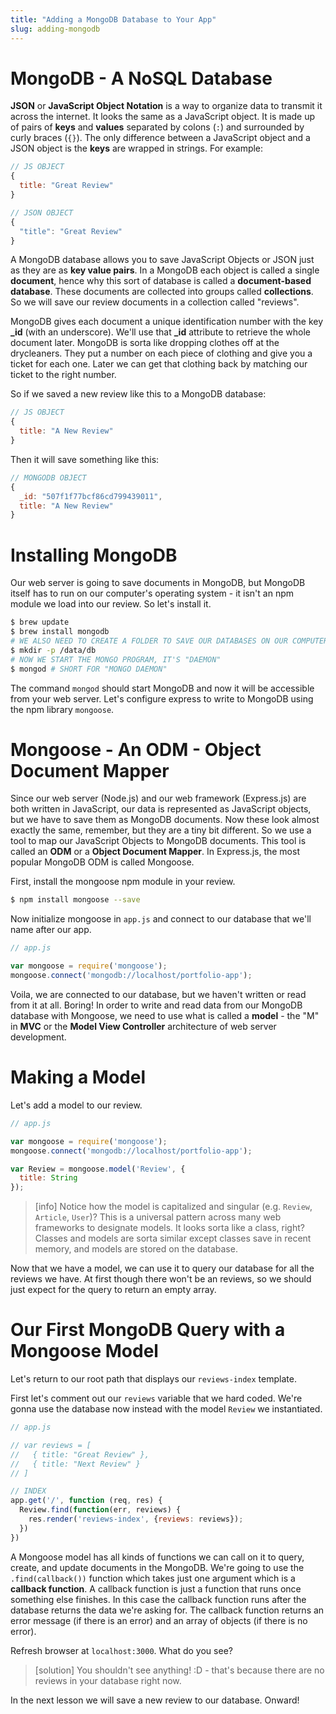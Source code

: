 ```yaml
---
title: "Adding a MongoDB Database to Your App"
slug: adding-mongodb
---
```


# MongoDB - A NoSQL Database

**JSON** or **JavaScript Object Notation** is a way to organize data to transmit it across the internet. It looks the same as a JavaScript object. It is made up of pairs of **keys** and **values** separated by colons (`:`) and surrounded by curly braces (`{}`). The only difference between a JavaScript object and a JSON object is the **keys** are wrapped in strings. For example:

```js
// JS OBJECT
{
  title: "Great Review"
}
```

```js
// JSON OBJECT
{
  "title": "Great Review"
}
```

A MongoDB database allows you to save JavaScript Objects or JSON just as they are as **key value pairs**. In a MongoDB each object is called a single **document**, hence why this sort of database is called a **document-based database**. These documents are collected into groups called **collections**. So we will save our review documents in a collection called "reviews".

MongoDB gives each document a unique identification number with the key **_id** (with an underscore). We'll use that **_id** attribute to retrieve the whole document later. MongoDB is sorta like dropping clothes off at the drycleaners. They put a number on each piece of clothing and give you a ticket for each one. Later we can get that clothing back by matching our ticket to the right number.

So if we saved a new review like this to a MongoDB database:

```js
// JS OBJECT
{
  title: "A New Review"
}
```

Then it will save something like this:

```js
// MONGODB OBJECT
{
  _id: "507f1f77bcf86cd799439011",
  title: "A New Review"
}
```

# Installing MongoDB

Our web server is going to save documents in MongoDB, but MongoDB itself has to run on our computer's operating system - it isn't an npm module we load into our review. So let's install it.

```bash
$ brew update
$ brew install mongodb
# WE ALSO NEED TO CREATE A FOLDER TO SAVE OUR DATABASES ON OUR COMPUTER
$ mkdir -p /data/db
# NOW WE START THE MONGO PROGRAM, IT'S "DAEMON"
$ mongod # SHORT FOR "MONGO DAEMON"
```

The command `mongod` should start MongoDB and now it will be accessible from your web server. Let's configure express to write to MongoDB using the npm library `mongoose`.

# Mongoose - An ODM - Object Document Mapper

Since our web server (Node.js) and our web framework (Express.js) are both written in JavaScript, our data is represented as JavaScript objects, but we have to save them as MongoDB documents. Now these look almost exactly the same, remember, but they are a tiny bit different. So we use a tool to map our JavaScript Objects to MongoDB documents. This tool is called an **ODM** or a **Object Document Mapper**. In Express.js, the most popular MongoDB ODM is called Mongoose.

First, install the mongoose npm module in your review.

```bash
$ npm install mongoose --save
```

Now initialize mongoose in `app.js` and connect to our database that we'll name after our app.

```js
// app.js

var mongoose = require('mongoose');
mongoose.connect('mongodb://localhost/portfolio-app');
```

Voila, we are connected to our database, but we haven't written or read from it at all. Boring! In order to write and read data from our MongoDB database with Mongoose, we need to use what is called a **model** - the "M" in **MVC** or the **Model View Controller** architecture of web server development.

# Making a Model

Let's add a model to our review.

```js
// app.js

var mongoose = require('mongoose');
mongoose.connect('mongodb://localhost/portfolio-app');

var Review = mongoose.model('Review', {
  title: String
});
```

> [info]
> Notice how the model is capitalized and singular (e.g. `Review`, `Article`, `User`)? This is a universal pattern across many web frameworks to designate models. It looks sorta like a class, right? Classes and models are sorta similar except classes save in recent memory, and models are stored on the database.

Now that we have a model, we can use it to query our database for all the reviews we have. At first though there won't be an reviews, so we should just expect for the query to return an empty array.

# Our First MongoDB Query with a Mongoose Model

Let's return to our root path that displays our `reviews-index` template.

First let's comment out our `reviews` variable that we hard coded. We're gonna use the database now instead with the model `Review` we instantiated.

```js
// app.js

// var reviews = [
//   { title: "Great Review" },
//   { title: "Next Review" }
// ]

// INDEX
app.get('/', function (req, res) {
  Review.find(function(err, reviews) {
    res.render('reviews-index', {reviews: reviews});
  })
})
```

A Mongoose model has all kinds of functions we can call on it to query, create, and update documents in the MongoDB. We're going to use the `.find(callback())` function which takes just one argument which is a **callback function**. A callback function is just a function that runs once something else finishes. In this case the callback function runs after the database returns the data we're asking for. The callback function returns an error message (if there is an error) and an array of objects (if there is no error).

Refresh browser at `localhost:3000`. What do you see?

> [solution]
> You shouldn't see anything! :D - that's because there are no reviews in your database right now.

In the next lesson we will save a new review to our database. Onward!
